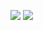 ![](https://res.cloudinary.com/dcqf82eor/image/upload/f_auto/v1752136324/kysudienvn/bck7ikyweg4mikwqbo0c.png)
![](https://res.cloudinary.com/dcqf82eor/image/upload/f_auto/v1752136390/kysudienvn/yml1briykhgg6zsj5l4h.png)
